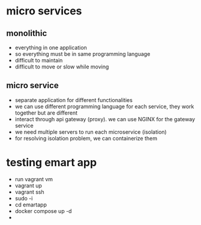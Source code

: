 # micro services
## monolithic
- everything in one application
- so everything must be in same programming language
- difficult to maintain
- difficult to move or slow while moving

## micro service
- separate application for different functionalities
- we can use different programming language for each service, they work together but are different
- interact through api gateway (proxy). we can use NGINX for the gateway service
- we need multiple servers to run each microservice (isolation)
- for resolving isolation problem, we can containerize them


# testing emart app
- run vagrant vm
- vagrant up 
- vagrant ssh 
- sudo -i
- cd emartapp
- docker compose up -d
- 